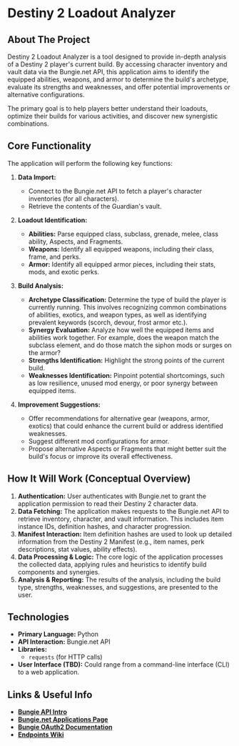 # Destiny 2 Loadout Analyzer

## About The Project

Destiny 2 Loadout Analyzer is a tool designed to provide in-depth analysis of a Destiny 2 player's current build. By accessing character inventory and vault data via the Bungie.net API, this application aims to identify the equipped abilities, weapons, and armor to determine the build's archetype, evaluate its strengths and weaknesses, and offer potential improvements or alternative configurations.

The primary goal is to help players better understand their loadouts, optimize their builds for various activities, and discover new synergistic combinations.

## Core Functionality

The application will perform the following key functions:

1.  **Data Import:**
    * Connect to the Bungie.net API to fetch a player's character inventories (for all characters).
    * Retrieve the contents of the Guardian's vault.

2.  **Loadout Identification:**
    * **Abilities:** Parse equipped class, subclass, grenade, melee, class ability, Aspects, and Fragments.
    * **Weapons:** Identify all equipped weapons, including their class, frame, and perks.
    * **Armor:** Identify all equipped armor pieces, including their stats, mods, and exotic perks.

3.  **Build Analysis:**
    * **Archetype Classification:** Determine the type of build the player is currently running. This involves recognizing common combinations of abilities, exotics, and weapon types, as well as identifying prevalent keywords (scorch, devour, frost armor etc.).
    * **Synergy Evaluation:** Analyze how well the equipped items and abilities work together. For example, does the weapon match the subclass element, and do those match the siphon mods or surges on the armor?
    * **Strengths Identification:** Highlight the strong points of the current build.
    * **Weaknesses Identification:** Pinpoint potential shortcomings, such as low resilience, unused mod energy, or poor synergy between equipped items.

4.  **Improvement Suggestions:**
    * Offer recommendations for alternative gear (weapons, armor, exotics) that could enhance the current build or address identified weaknesses.
    * Suggest different mod configurations for armor.
    * Propose alternative Aspects or Fragments that might better suit the build's focus or improve its overall effectiveness.

## How It Will Work (Conceptual Overview)

1.  **Authentication:** User authenticates with Bungie.net to grant the application permission to read their Destiny 2 character data.
2.  **Data Fetching:** The application makes requests to the Bungie.net API to retrieve inventory, character, and vault information. This includes item instance IDs, definition hashes, and character progression.
3.  **Manifest Interaction:** Item definition hashes are used to look up detailed information from the Destiny 2 Manifest (e.g., item names, perk descriptions, stat values, ability effects).
4.  **Data Processing & Logic:** The core logic of the application processes the collected data, applying rules and heuristics to identify build components and synergies.
5.  **Analysis & Reporting:** The results of the analysis, including the build type, strengths, weaknesses, and suggestions, are presented to the user.

## Technologies

* **Primary Language:** Python
* **API Interaction:** Bungie.net API
* **Libraries:**
    * `requests` (for HTTP calls)
* **User Interface (TBD):** Could range from a command-line interface (CLI) to a web application.
 
## Links & Useful Info
* **[Bungie API Intro](https://www.bungie.net/en/Forums/Post/85087279?sort=0&page=0)**
* **[Bungie.net Applications Page](https://www.bungie.net/en/Application)**
* **[Bungie OAuth2 Documentation](https://github.com/Bungie-net/api/wiki/OAuth-Documentation)**
* **[Endpoints Wiki](https://destinydevs.github.io/BungieNetPlatform/docs/Endpoints)**
